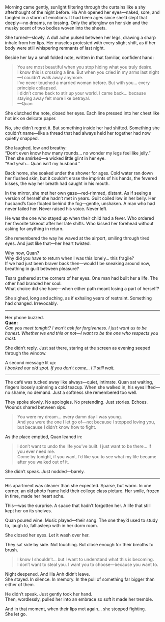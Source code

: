 
Morning came gently, sunlight filtering through the curtains like a shy afterthought of the night before. Ha Anh opened her eyes—naked, sore, and tangled in a storm of emotions. It had been ages since she’d slept that deeply—no dreams, no tossing. Only the afterglow on her skin and the musky scent of two bodies woven into the sheets.

She turned—slowly. A dull ache pulsed between her legs, drawing a sharp inhale from her lips. Her muscles protested with every slight shift, as if her body were still whispering remnants of last night.

Beside her lay a small folded note, written in that familiar, confident hand:

> You are most beautiful when you stop hiding what you truly desire.  
> I know this is crossing a line. But when you cried in my arms last night—I couldn't walk away anymore.  
> I’ve never touched a married woman before. But with you… every principle collapsed.  
> I didn’t come back to stir up your world. I came back… because staying away felt more like betrayal.  
> —Quan

She clutched the note, closed her eyes. Each line pressed into her chest like hot ink on delicate paper.

No, she didn’t regret it. But something inside her had shifted. Something she couldn’t name—like a thread that had always held her together had now quietly snapped.

She laughed, low and breathy:  
“Don’t even know how many rounds… no wonder my legs feel like jelly.”  
Then she smirked—a wicked little glint in her eye.  
“And yeah… Quan isn’t my husband.”

Back home, she soaked under the shower for ages. Cold water ran down her flushed skin, but it couldn’t erase the imprints of his hands, the fevered kisses, the way her breath had caught in his mouth.

In the mirror, she met her own gaze—red-rimmed, distant. As if seeing a version of herself she hadn’t met in years. Guilt coiled low in her belly. Her husband’s face floated behind the fog—gentle, unshaken. A man who had never failed her. Never raised his voice. Never left.

He was the one who stayed up when their child had a fever. Who ordered her favorite takeout after her late shifts. Who kissed her forehead without asking for anything in return.

She remembered the way he waved at the airport, smiling through tired eyes. And just like that—her heart twisted.

Why now, Quan?  
Why did you have to return when I was this lonely… this fragile?  
If we had just been braver back then—would I be sneaking around now, breathing in guilt between pleasure?

Tears gathered at the corners of her eyes. One man had built her a life. The other had branded her soul.  
What choice did she have—when either path meant losing a part of herself?

She sighed, long and aching, as if exhaling years of restraint. Something had changed. Irrevocably.

---

Her phone buzzed.  
**Quan:**  
*Can you meet tonight? I won’t ask for forgiveness. I just want us to be honest. Whether we end this or not—I want to be the one who respects you most.*

She didn’t reply. Just sat there, staring at the screen as evening seeped through the window.

A second message lit up:  
*I booked our old spot. If you don’t come… I’ll still wait.*

---

The café was tucked away like always—quiet, intimate. Quan sat waiting, fingers loosely spinning a cold teacup. When she walked in, his eyes lifted—no shame, no demand. Just a softness she remembered too well.

They spoke slowly. No apologies. No pretending. Just stories. Echoes. Wounds shared between sips.

> You were my dream… every damn day I was young.  
> And you were the one I let go of—not because I stopped loving you, but because I didn’t know how to fight.

As the place emptied, Quan leaned in:  
> I don’t want to undo the life you’ve built. I just want to be there… if you ever need me.  
> Come by tonight, if you want. I’d like you to see what my life became after you walked out of it.

She didn’t speak. Just nodded—barely.

---

His apartment was cleaner than she expected. Sparse, but warm. In one corner, an old photo frame held their college class picture. Her smile, frozen in time, made her heart ache.

This—was the surprise. A space that hadn’t forgotten her. A life that still kept her on its shelves.

Quan poured wine. Music played—their song. The one they’d used to study to, laugh to, fall asleep with in her dorm room.

She closed her eyes. Let it wash over her.

They sat side by side. Not touching. But close enough for their breaths to brush.

> I know I shouldn’t… but I want to understand what this is becoming.  
> I don’t want to steal you. I want you to choose—because you want to.

Night deepened. And Ha Anh didn’t leave.  
She stayed. In silence. In memory. In the pull of something far bigger than either of them.

He didn’t speak. Just gently took her hand.  
Then, wordlessly, pulled her into an embrace so soft it made her tremble.

And in that moment, when their lips met again… she stopped fighting.  
She let go.
